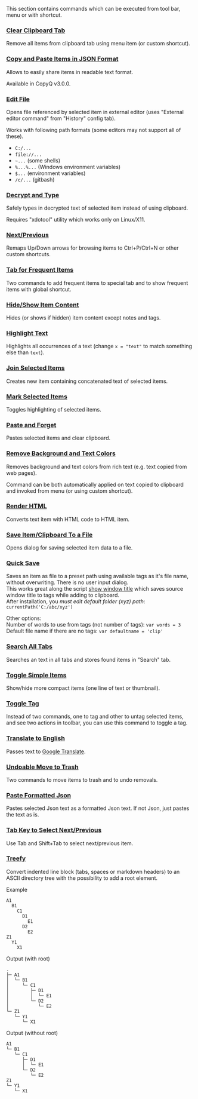 This section contains commands which can be executed from tool bar, menu or with shortcut.

### [Clear Clipboard Tab](clear-clipboard-tab.ini)

Remove all items from clipboard tab using menu item (or custom shortcut).

### [Copy and Paste Items in JSON Format](copy-paste-items-as-json.ini)

Allows to easily share items in readable text format.

Available in CopyQ v3.0.0.

### [Edit File](edit-file.ini)

Opens file referenced by selected item in external editor (uses "External editor command" from "History" config tab).

Works with following path formats (some editors may not support all of these).

- `C:/...`
- `file://...`
- `~...` (some shells)
- `%...%...` (Windows environment variables)
- `$...` (environment variables)
- `/c/...` (gitbash)

### [Decrypt and Type](decrypt-and-type.ini)

Safely types in decrypted text of selected item instead of using clipboard.

Requires "xdotool" utility which works only on Linux/X11.

### [Next/Previous](next-previous.ini)

Remaps Up/Down arrows for browsing items to Ctrl+P/Ctrl+N or other custom
shortcuts.

### [Tab for Frequent Items](frequent-items-tab.ini)

Two commands to add frequent items to special tab and to show frequent items with global shortcut.

### [Hide/Show Item Content](hide-item-content.ini)

Hides (or shows if hidden) item content except notes and tags.

### [Highlight Text](highlight-text.ini)

Highlights all occurrences of a text (change `x = "text"` to match something else than `text`).

### [Join Selected Items](join-selected-items.ini)

Creates new item containing concatenated text of selected items.

### [Mark Selected Items](mark-selected-items.ini)

Toggles highlighting of selected items.

### [Paste and Forget](paste-and-forget.ini)

Pastes selected items and clear clipboard.

### [Remove Background and Text Colors](remove-background-and-text-colors.ini)

Removes background and text colors from rich text (e.g. text copied from web pages).

Command can be both automatically applied on text copied to clipboard and invoked from menu (or using custom shortcut).

### [Render HTML](render-html.ini)

Converts text item with HTML code to HTML item.

### [Save Item/Clipboard To a File](save-item-clipboard-to-file.ini)

Opens dialog for saving selected item data to a file.

### [Quick Save](QuickSave.ini)

Saves an item as file to a preset path using available tags as it's file name, without overwriting. There is no user input dialog.  
This works great along the script [show window title](../Automatic/show-window-title.ini) which saves source window title to tags while adding to clipboard.  
After installation, you *must edit default folder (xyz) path*: `currentPath('C:/abc/xyz')` 

Other options:  
Number of words to use from tags (not number of tags): `var words = 3`  
Default file name if there are no tags: `var defaultname = 'clip'`

### [Search All Tabs](search-all-tabs.ini)

Searches an text in all tabs and stores found items in "Search" tab.

### [Toggle Simple Items](toggle-simple-items.ini)

Show/hide more compact items (one line of text or thumbnail).

### [Toggle Tag](toggle-tag.ini)

Instead of two commands, one to tag and other to untag selected items, and see
two actions in toolbar, you can use this command to toggle a tag.

### [Translate to English](translate-to-english.ini)

Passes text to [Google Translate](https://translate.google.com/).

### [Undoable Move to Trash](undoable-move-to-trash.ini)

Two commands to move items to trash and to undo removals.

### [Paste Formatted Json](paste-formatted-json.ini)

Pastes selected Json text as a formatted Json text.
If not Json, just pastes the text as is.

### [Tab Key to Select Next/Previous](tab-key-select.ini)

Use Tab and Shift+Tab to select next/previous item.

### [Treefy](treefy.ini)

Convert indented line block (tabs, spaces or markdown headers) to an ASCII directory tree with the possibility to add a root element.

Example

```
A1
  B1
    C1
      D1
        E1
      D2
        E2
Z1
  Y1
    X1
```

Output (with root)

```
.
├─ A1
│  └─ B1
│     └─ C1
│        ├─ D1
│        │  └─ E1
│        └─ D2
│           └─ E2
└─ Z1
   └─ Y1
      └─ X1
```

Output (without root)

```
A1
└─ B1
   └─ C1
      ├─ D1
      │  └─ E1
      └─ D2
         └─ E2
Z1
└─ Y1
   └─ X1
```
